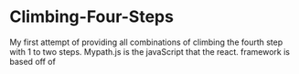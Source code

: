 # Climbing-Four-Steps
My first attempt of providing all combinations of climbing the fourth step  with 1 to two steps. Mypath.js is the javaScript that the react. framework is based off of
